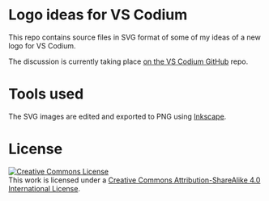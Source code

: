 # Logo ideas for VS Codium

This repo contains source files in SVG format of some of my ideas of a new logo for VS Codium.

The discussion is currently taking place [on the VS Codium GitHub](https://github.com/VSCodium/vscodium/discussions/1218) repo.


# Tools used

The SVG images are edited and exported to PNG using [Inkscape](https://inkscape.org/).


# License

<a rel="license" href="http://creativecommons.org/licenses/by-sa/4.0/"><img alt="Creative Commons License" style="border-width:0" src="https://i.creativecommons.org/l/by-sa/4.0/88x31.png" /></a><br />This work is licensed under a <a rel="license" href="http://creativecommons.org/licenses/by-sa/4.0/">Creative Commons Attribution-ShareAlike 4.0 International License</a>.
